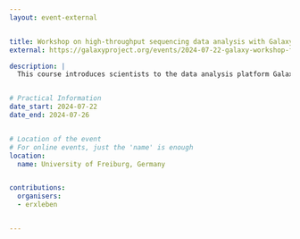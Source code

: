 ```yaml
---
layout: event-external


title: Workshop on high-throughput sequencing data analysis with Galaxy
external: https://galaxyproject.org/events/2024-07-22-galaxy-workshop-freiburg/

description: |
  This course introduces scientists to the data analysis platform Galaxy. The course is a beginner course; there is no requirement of any programming skills.


# Practical Information
date_start: 2024-07-22
date_end: 2024-07-26 


# Location of the event
# For online events, just the 'name' is enough
location:
  name: University of Freiburg, Germany


contributions:
  organisers:
  - erxleben 


---
```


